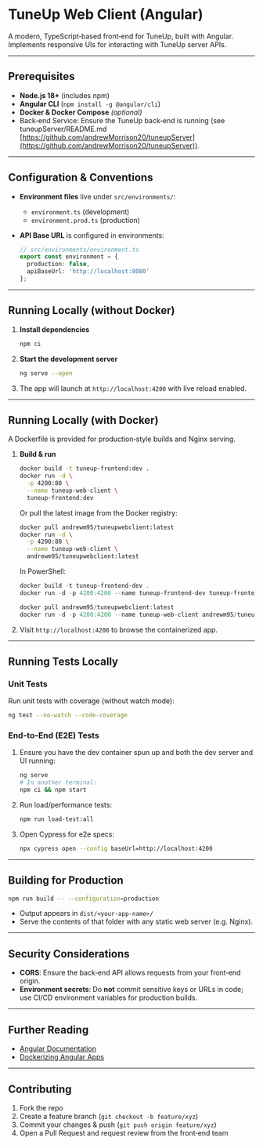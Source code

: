 # TuneUp Web Client (Angular)

A modern, TypeScript‑based front‑end for TuneUp, built with Angular. Implements responsive UIs for interacting with TuneUp server APIs.

---

## Prerequisites

* **Node.js 18+** (includes npm)
* **Angular CLI** (`npm install -g @angular/cli`)
* **Docker & Docker Compose** *(optional)*
* Back‑end Service: Ensure the TuneUp back‑end is running (see tuneupServer/README.md [https://github.com/andrewMorrison20/tuneupServer](https://github.com/andrewMorrison20/tuneupServer)).

---

## Configuration & Conventions

* **Environment files** live under `src/environments/`:

  * `environment.ts` (development)
  * `environment.prod.ts` (production)
* **API Base URL** is configured in environments:

  ```ts
  // src/environments/environment.ts
  export const environment = {
    production: false,
    apiBaseUrl: 'http://localhost:8080'
  };
  ```

---

## Running Locally (without Docker)

1. **Install dependencies**

   ```bash
   npm ci
   ```
2. **Start the development server**

   ```bash
   ng serve --open
   ```
3. The app will launch at `http://localhost:4200` with live reload enabled.

---

## Running Locally (with Docker)

A Dockerfile is provided for production‑style builds and Nginx serving.

1. **Build & run**

   ```bash
   docker build -t tuneup-frontend:dev .
   docker run -d \
     -p 4200:80 \
     --name tuneup-web-client \
     tuneup-frontend:dev
   ```

   Or pull the latest image from the Docker registry:

   ```bash
   docker pull andrewm95/tuneupwebclient:latest
   docker run -d \
     -p 4200:80 \
     --name tuneup-web-client \
     andrewm95/tuneupwebclient:latest
   ```

   In PowerShell:

   ```powershell
   docker build -t tuneup-frontend-dev .
   docker run -d -p 4200:4200 --name tuneup-frontend-dev tuneup-frontend-dev
   ```

   ```powershell
   docker pull andrewm95/tuneupwebclient:latest
   docker run -d -p 4200:4200 --name tuneup-web-client andrewm95/tuneupwebclient:latest
   ```
2. Visit `http://localhost:4200` to browse the containerized app.

---

## Running Tests Locally

### Unit Tests

Run unit tests with coverage (without watch mode):

```bash
ng test --no-watch --code-coverage
```

### End-to-End (E2E) Tests

1. Ensure you have the dev container spun up and both the dev server and UI running:

   ```bash
   ng serve
   # In another terminal:
   npm ci && npm start
   ```
2. Run load/performance tests:

   ```bash
   npm run load-test:all
   ```
3. Open Cypress for e2e specs:

   ```bash
   npx cypress open --config baseUrl=http://localhost:4200
   ```

---

## Building for Production

```bash
npm run build -- --configuration=production
```

* Output appears in `dist/<your-app-name>/`
* Serve the contents of that folder with any static web server (e.g. Nginx).

---

## Security Considerations

* **CORS**: Ensure the back‑end API allows requests from your front‑end origin.
* **Environment secrets**: Do **not** commit sensitive keys or URLs in code; use CI/CD environment variables for production builds.

---

## Further Reading

* [Angular Documentation](https://angular.io/docs)
* [Dockerizing Angular Apps](https://docs.docker.com/samples/angular/)

---

## Contributing

1. Fork the repo
2. Create a feature branch (`git checkout -b feature/xyz`)
3. Commit your changes & push (`git push origin feature/xyz`)
4. Open a Pull Request and request review from the front‑end team

